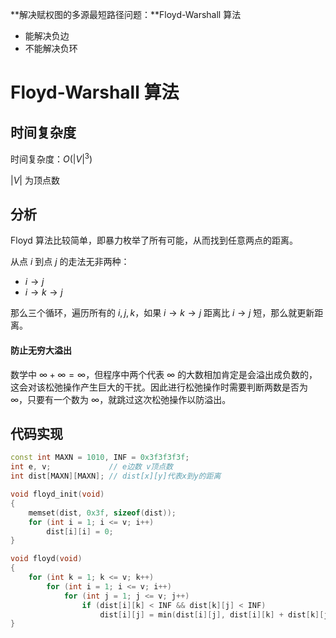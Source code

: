 **解决赋权图的多源最短路径问题：**Floyd-Warshall 算法

- 能解决负边
- 不能解决负环

<!--more-->

# Floyd-Warshall 算法

## 时间复杂度

时间复杂度：$O(\left|V\right|^3)$

$\left|V\right|$ 为顶点数

## 分析

Floyd 算法比较简单，即暴力枚举了所有可能，从而找到任意两点的距离。

从点 $i$ 到点 $j$ 的走法无非两种：

- $i\rightarrow j$
- $i\rightarrow k\rightarrow j$

那么三个循环，遍历所有的 $i,j,k$，如果 $i\rightarrow k\rightarrow j$ 距离比 $i\rightarrow j$ 短，那么就更新距离。

#### 防止无穷大溢出

数学中 $\infty+\infty=\infty$，但程序中两个代表 $\infty$ 的大数相加肯定是会溢出成负数的，这会对该松弛操作产生巨大的干扰。因此进行松弛操作时需要判断两数是否为 $\infty$，只要有一个数为 $\infty$，就跳过这次松弛操作以防溢出。

## 代码实现

```cpp
const int MAXN = 1010, INF = 0x3f3f3f3f;
int e, v;             // e边数 v顶点数
int dist[MAXN][MAXN]; // dist[x][y]代表x到y的距离

void floyd_init(void)
{
    memset(dist, 0x3f, sizeof(dist));
    for (int i = 1; i <= v; i++)
        dist[i][i] = 0;
}

void floyd(void)
{
    for (int k = 1; k <= v; k++)
        for (int i = 1; i <= v; i++)
            for (int j = 1; j <= v; j++)
                if (dist[i][k] < INF && dist[k][j] < INF)
                    dist[i][j] = min(dist[i][j], dist[i][k] + dist[k][j]);
}
```

